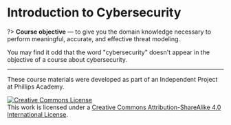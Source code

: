 # Introduction to Cybersecurity

?> **Course objective** — to give you the domain knowledge necessary to perform meaningful, accurate, and effective threat modeling.

You may find it odd that the word "cybersecurity" doesn't appear in the objective of a course about cybersecurity.

---

These course materials were developed as part of an Independent Project at Phillips Academy.

<a rel="license" href="http://creativecommons.org/licenses/by-sa/4.0/"><img alt="Creative Commons License" style="border-width:0" src="https://i.creativecommons.org/l/by-sa/4.0/88x31.png" /></a><br />This work is licensed under a <a rel="license" href="http://creativecommons.org/licenses/by-sa/4.0/">Creative Commons Attribution-ShareAlike 4.0 International License</a>.